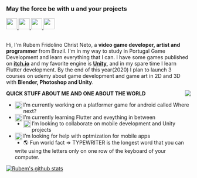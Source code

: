 ### May the force be with u and your projects
<a align="center">
<a href="https://github.com/RubemNto">
<img  width="30px" src="https://img.icons8.com/material-sharp/24/000000/github.png"/>
</a>
<a href="https://www.instagram.com/rubemfridolinochrist/?hl=en">
<img  width="30px" src="https://img.icons8.com/material-rounded/24/000000/instagram-new.png"/>
</a>
<a href="https://wa.me/5551997990854?text=Hello%20Rubem,%20how%20are%20you?">
<img  width="30px" src="https://img.icons8.com/material-sharp/24/000000/whatsapp.png"/>
</a>
<a href="mailto:someone@yoursite.com?subject= Hello Rubem. Nice Github profile">
<img  width="30px" src="https://img.icons8.com/material-sharp/24/000000/email.png"/>
</a>
</a>
<br/>
<br/>


Hi, I'm Rubem Fridolino Christ Neto, a **video game developer, artist and programmer** from Brazil. I'm in my way to study in Portugal Game Development and learn everything that I can.
I have some games published on **[itch.io](https://rubemchrist.itch.io/)** and my favorite engine is **[Unity](https://unity.com/)**, and in my spare time I learn Flutter development.
By the end of this year(2020) I plan to launch 3 courses on udemy about game development and game art in 2D and 3D with **Blender, Photoshop and Unity**.

<img align="right" src="https://media1.giphy.com/media/ZVik7pBtu9dNS/giphy.gif?cid=ecf05e47g41bp8ia2bjd6mtewvbdhntmdg2v1bj6un8yrzla&rid=giphy.gif">

**QUICK STUFF ABOUT ME AND ONE ABOUT THE WORLD**
- <img align="left" width="20px" src="https://img.icons8.com/color/48/000000/android-os.png"/> I’m currently working on a platformer game for android called Where next?
- <img align="left" width="20px" src="https://img.icons8.com/color/48/000000/flutter.png"/> I’m currently learning Flutter and eveything in between
- <img align="left" width="20px" src="https://img.icons8.com/ios-filled/50/000000/unity.png"/> I’m looking to collaborate on mobile development and Unity projects
- <img align="left" width="20px" src="https://img.icons8.com/color/48/000000/why-us-male--v1.png"/> I’m looking for help with optmization for mobile apps
- 🌎 Fun world fact => TYPEWRITER is the longest word that you can write using the letters only on one row of the keyboard of your computer.

[![Rubem's github stats](https://github-readme-stats.vercel.app/api?username=RubemNto)](https://github.com/anuraghazra/github-readme-stats)

<!-- <a href="https://icons8.com/icon/83991/email">Email icon by Icons8</a>
<a href="https://icons8.com/icon/85396/whatsapp">WhatsApp icon by Icons8</a>
<a href="https://icons8.com/icon/85140/instagram">Instagram icon by Icons8</a>
<a href="https://icons8.com/icon/106564/github">GitHub icon by Icons8</a>
<a href="https://icons8.com/icon/7I3BjCqe9rjG/flutter">Flutter icon by Icons8</a> 
<a href="https://icons8.com/icon/17836/android-os">Android OS icon by Icons8</a>
<a href="https://icons8.com/icon/39848/unity">Unity icon by Icons8</a>
<a href="https://icons8.com/icon/23338/inquiry">Inquiry icon by Icons8</a>-->

